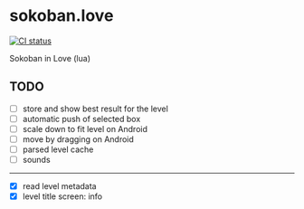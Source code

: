 # sokoban.love
[![CI status](https://github.com/tocisz/sokoban.love/actions/workflows/main.yml/badge.svg)](https://github.com/tocisz/sokoban.love/actions/workflows/main.yml)

Sokoban in Love (lua)

## TODO

- [ ] store and show best result for the level
- [ ] automatic push of selected box
- [ ] scale down to fit level on Android
- [ ] move by dragging on Android
- [ ] parsed level cache
- [ ] sounds
---
- [x] read level metadata
- [x] level title screen: info
